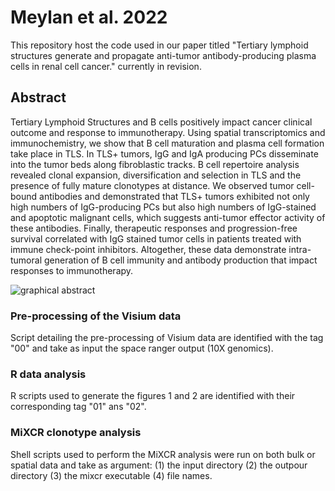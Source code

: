 # Meylan et al. 2022

This repository host the code used in our paper titled "Tertiary lymphoid structures generate and propagate anti-tumor antibody-producing plasma cells in renal cell cancer." currently in revision.

## Abstract 

Tertiary Lymphoid Structures and B cells positively impact cancer clinical outcome and response to immunotherapy. Using spatial transcriptomics and immunochemistry, we show that B cell maturation and plasma cell formation take place in TLS. In TLS+ tumors, IgG and IgA producing PCs disseminate into the tumor beds along fibroblastic tracks. B cell repertoire analysis revealed clonal expansion, diversification and selection in TLS and the presence of fully mature clonotypes at distance. We observed tumor cell-bound antibodies and demonstrated that TLS+ tumors exhibited not only high numbers of IgG-producing PCs but also high numbers of IgG-stained and apoptotic malignant cells, which suggests anti-tumor effector activity of these antibodies. Finally, therapeutic responses and progression-free survival correlated with IgG stained tumor cells in patients treated with immune check-point inhibitors. Altogether, these data demonstrate intra-tumoral generation of B cell immunity and antibody production that impact responses to immunotherapy.

![graphical abstract](https://user-images.githubusercontent.com/33417707/145216143-e9246525-c351-42ff-afd9-859e205836c0.png)

### Pre-processing of the Visium data 

Script detailing the pre-processing of Visium data are identified with the tag "00" and take as input the space ranger output (10X genomics).

### R data analysis  

R scripts used to generate the figures 1 and 2 are identified with their corresponding tag "01" ans "02".

### MiXCR clonotype analysis 

Shell scripts used to perform the MiXCR analysis were run on both bulk or spatial data and take as argument: (1) the input directory (2) the outpour directory (3) the mixcr executable (4) file names. 
